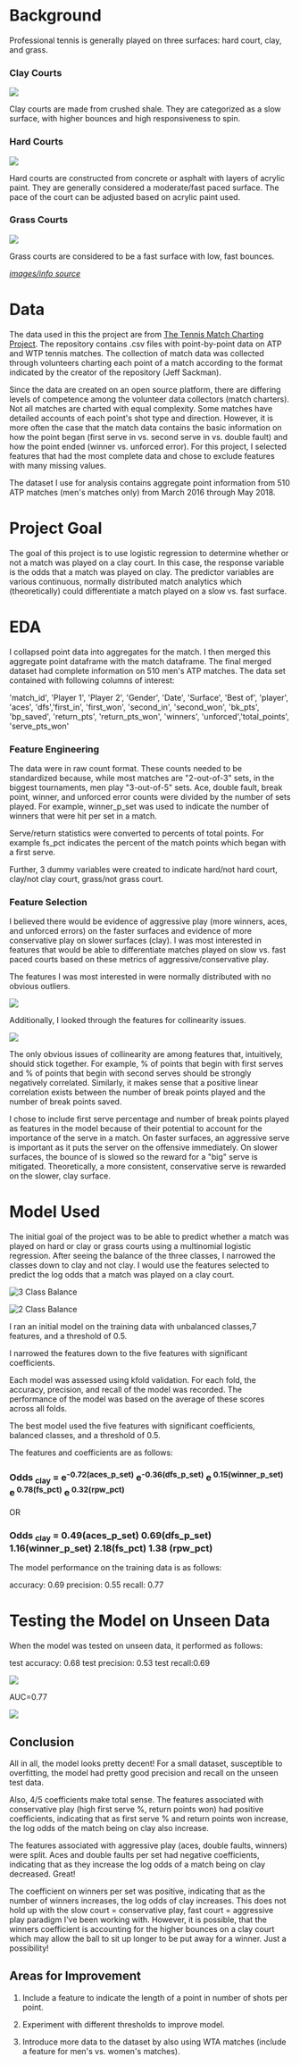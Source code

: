 # Background

Professional tennis is generally played on three surfaces: hard court, clay, and grass.
### Clay Courts
![](images/clay.jpg)

Clay courts are made from crushed shale. They are categorized as a slow surface, with higher bounces and high responsiveness to spin.
### Hard Courts
![](images/hard.jpg)

Hard courts are constructed from concrete or asphalt with layers of acrylic paint. They are generally considered a moderate/fast paced surface. The pace of the court can be adjusted based on acrylic paint used.

### Grass Courts
![](images/grass.jpg)

Grass courts are considered to be a fast surface with low, fast bounces.

[*images/info source*](https://www.itftennis.com/technical/facilities/facilities-guide/surface-descriptions.aspx)
# Data

The data used in this the project are from [The Tennis Match Charting Project](https://www.kaggle.com/ryanthomasallen/tennis-match-charting-project). The repository contains .csv files with point-by-point data on ATP and WTP tennis matches. The collection of match data was collected through volunteers charting each point of a match according to the format indicated by the creator of the repository (Jeff Sackman).  

Since the data are created on an open source platform, there are differing levels of competence among the volunteer data collectors (match charters). Not all matches are charted with equal complexity. Some matches have detailed accounts of each point's shot type and direction. However, it is more often the case that the match data contains the basic information on how the point began (first serve in vs. second serve in vs. double fault) and how the point ended (winner vs. unforced error). For this project, I selected features that had the most complete data and chose to exclude features with many missing values.

The dataset I use for analysis contains aggregate point information from 510 ATP matches (men's matches only) from March 2016 through May 2018.

# Project Goal

The goal of this project is to use logistic regression to determine whether or not a match was played on a clay court. In this case, the response variable is the odds that a match was played on clay. The predictor variables are various continuous, normally distributed match analytics which (theoretically) could differentiate a match played on a slow vs. fast surface.

# EDA

I collapsed point data into aggregates for the match. I then merged this aggregate point dataframe with the match dataframe. The final merged dataset had complete information on 510 men's ATP matches. The data set contained with following columns of interest:

'match_id', 'Player 1', 'Player 2', 'Gender', 'Date',  'Surface', 'Best of', 'player', 'aces', 'dfs','first_in', 'first_won', 'second_in', 'second_won', 'bk_pts', 'bp_saved', 'return_pts', 'return_pts_won', 'winners', 'unforced','total_points', 'serve_pts_won'

### Feature Engineering

The data were in raw count format. These counts needed to be standardized because, while most matches are "2-out-of-3" sets, in the biggest tournaments, men play "3-out-of-5" sets. Ace, double fault, break point, winner, and unforced error counts were divided by the number of sets played. For example, winner_p_set was used to indicate the number of winners that were hit per set in a match.

Serve/return statistics were converted to percents of total points. For example fs_pct indicates the percent of the match points which began with a first serve.

Further, 3 dummy variables were created to indicate hard/not hard court, clay/not clay court, grass/not grass court.

### Feature Selection

I believed there would be evidence of aggressive play (more winners, aces, and unforced errors) on the faster surfaces and evidence of more conservative play on slower surfaces (clay). I was most interested in features that would be able to  differentiate matches played on slow vs. fast paced courts based on these metrics of aggressive/conservative play.   

The features I was most interested in were normally distributed with no obvious outliers.

![](images/final_hists.png)

Additionally, I looked through the features for collinearity issues.

![](images/scatter_mat.png)

The only obvious issues of collinearity are among features that, intuitively, should stick together. For example, % of points that begin with first serves and % of points that begin with second serves should be strongly negatively correlated. Similarly, it makes sense that a positive linear correlation exists between the number of break points played and the number of break points saved.

I chose to include first serve percentage and number of break points played as features in the model because of their potential to account for the importance of the serve in a match. On faster surfaces, an aggressive serve is important as it puts the server on the offensive immediately. On slower surfaces, the bounce of is slowed so the reward for a "big" serve is mitigated. Theoretically, a more consistent, conservative serve is rewarded on the slower, clay surface.

# Model Used

The initial goal of the project was to be able to predict whether a match was played on hard or clay or grass courts using a multinomial logistic regression. After seeing the balance of the three classes, I narrowed the classes down to clay and not clay. I would use the features selected to predict the log odds that a match was played on a clay court.

![3 Class Balance](images/unbalanced_3.jpg)

![2 Class Balance](images/more_balanced_2.jpg)

I ran an initial model on the training data with unbalanced classes,7 features, and a threshold of 0.5.

I narrowed the features down to the five features with significant coefficients.  

Each model was assessed using kfold validation. For each fold, the accuracy, precision, and recall of the model was recorded. The performance of the model was based on the average of these scores across all folds.

The best model used the five features with significant coefficients, balanced classes, and a threshold of 0.5.

The features and coefficients are as follows:

### Odds <sub>clay</sub> = e<sup>-0.72(aces_p_set)</sup> e<sup>-0.36(dfs_p_set)</sup>   e<sup> 0.15(winner_p_set)</sup>   e<sup> 0.78(fs_pct)</sup>   e<sup> 0.32(rpw_pct)</sup>

OR

### Odds <sub>clay</sub> = 0.49(aces_p_set)  0.69(dfs_p_set)  1.16(winner_p_set)  2.18(fs_pct)  1.38 (rpw_pct)

The model performance on the training data is as follows:

accuracy: 0.69
precision: 0.55
recall: 0.77

# Testing the Model on Unseen Data

When the model was tested on unseen data, it performed as follows:

test accuracy: 0.68
test precision: 0.53
test recall:0.69

![](images/con_mat.jpg)

AUC=0.77

![](images/roc.png)

## Conclusion

All in all, the model looks pretty decent! For a small dataset, susceptible to overfitting, the model had pretty good precision and recall on the unseen test data.

Also, 4/5 coefficients make total sense. The features associated with conservative play (high first serve %, return points won) had positive coefficients, indicating that as first serve % and return points won increase, the log odds of the match being on clay also increase.  

The features associated with aggressive play (aces, double faults, winners) were split. Aces and double faults per set had negative coefficients, indicating that as they increase the log odds of a match being on clay decreased. Great!

The coefficient on winners per set was positive, indicating that as the number of winners increases, the log odds of clay increases. This does not hold up with the slow court = conservative play, fast court = aggressive play paradigm I've been working with. However, it is possible, that the winners coefficient is accounting for the higher bounces on a clay court which may allow the ball to sit up longer to be put away for a winner. Just a possibility!   

## Areas for Improvement

1) Include a feature to indicate the length of a point in number of shots per point.

2) Experiment with different thresholds to improve model.

3) Introduce more data to the dataset by also using WTA matches (include a feature for men's vs. women's matches).
